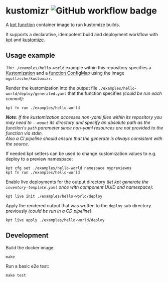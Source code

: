 kustomizr ![GitHub workflow badge](https://github.com/mgoltzsche/kustomizr/workflows/Semantic%20release/badge.svg)
=

A [kpt function](https://googlecontainertools.github.io/kpt/guides/producer/functions/#declaring-functions)
container image to run kustomize builds.

It supports a declarative, idempotent build and deployment workflow
with [kpt](https://github.com/GoogleContainerTools/kpt)
and [kustomize](https://github.com/kubernetes-sigs/kustomize).

## Usage example

The `./examples/hello-world` example within this repository specifies a
[Kustomization](./examples/hello-world/kustomization.yaml) and a
[function ConfigMap](./examples/hello-world/functions.yaml) using the image `mgoltzsche/kustomizr`.  

Render the kustomization into the output file `./examples/hello-world/deploy/generated.yaml` that the function specifies
_(could be run each commit)_:
```
kpt fn run ./examples/hello-world
```
_**Note**: If the kustomization accesses non-yaml files within its repository you may need to `--mount` its directory and specify an absolute path as the function's `path` parameter since non-yaml resources are not provided to the function via stdin._  
_Also a CI pipeline should ensure that the generate is always consistent with the source._  

If needed kpt setters can be used to change kustomization values to e.g. deploy to a preview namespace:
```
kpt cfg set ./examples/hello-world namespace mypreviewns
kpt fn run ./examples/hello-world
```

Enable live deployments for the output directory _(let kpt generate the `inventory-template.yaml` once with component UUID and namespace)_:
```
kpt live init ./examples/hello-world/deploy
```

Apply the rendered output that was written to the `deploy` sub directory previously _(could be run in a CD pipeline)_:
```
kpt live apply ./examples/hello-world/deploy
```

## Development

Build the docker image:
```
make
```

Run a basic e2e test:
```
make test
```
